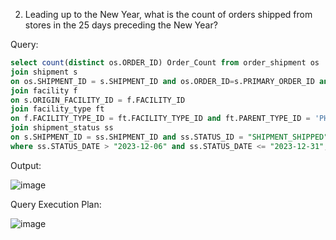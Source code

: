 2. Leading up to the New Year, what is the count of orders shipped from stores in the 25 days preceding the New Year?

Query:
```sql
select count(distinct os.ORDER_ID) Order_Count from order_shipment os 
join shipment s 
on os.SHIPMENT_ID = s.SHIPMENT_ID and os.ORDER_ID=s.PRIMARY_ORDER_ID and s.PRIMARY_SHIP_GROUP_SEQ_ID=os.SHIP_GROUP_SEQ_ID
join facility f 
on s.ORIGIN_FACILITY_ID = f.FACILITY_ID 
join facility_type ft 
on f.FACILITY_TYPE_ID = ft.FACILITY_TYPE_ID and ft.PARENT_TYPE_ID = 'PHYSICAL_STORE'
join shipment_status ss 
on s.SHIPMENT_ID = ss.SHIPMENT_ID and ss.STATUS_ID = "SHIPMENT_SHIPPED"
where ss.STATUS_DATE > "2023-12-06" and ss.STATUS_DATE <= "2023-12-31";
```

Output:

![image](https://github.com/Sandesh3003/TrainingAssignment/assets/77960808/cd656db8-d075-464f-a83f-ab90d39a4687)

Query Execution Plan:

![image](https://github.com/Sandesh3003/TrainingAssignment/assets/77960808/06b93947-1cda-455e-aa63-fa38266fc03d)
